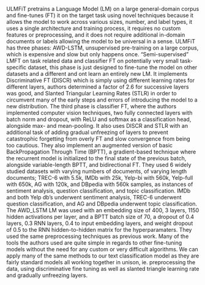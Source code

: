 ﻿ULMFiT pretrains a Language Model (LM) on a large general-domain corpus and fine-tunes (FT) it on the target task using novel techniques because it allows the model to work across various sizes, number, and label types, it uses a single architecture and training process, it requires no custom features or preprocessing, and it does not require additional in-domain documents or labels allowing the model to be universal in a sense. ULMFiT has three phases: AWD-LSTM, unsupervised pre-training on a large corpus, which is expensive and slow but only happens once. “Semi-supervised” LMFT on task related data and classifier FT on potentially very small task-specific dataset, this phase is just designed to fine-tune the model on other datasets and a different and ont learn an entirely new LM. It implements Discriminative FT (DISCR) which is simply using different learning rates for different layers, authors determined a factor of 2.6 for successive layers was good, and Slanted Triangular Learning Rates (STLR) in order to circumvent many of the early steps and errors of introducing the model to a new distribution. The third phase is classifier FT, where the authors implemented computer vision techniques, two fully connected layers with batch norm and dropout, with ReLU and softmax as a classification head, alongside max- and mean-pooling. It also uses DISCR and STLR with an additional task of adding gradual unfreezing of layers to prevent catastrophic forgetting from overly FT and slow convergence from being too cautious. They also implement an augmented version of basic BackPropagation Through Time (BPTT), a gradient-based technique where the recurrent model is initialized to the final state of the previous batch, alongside variable-length BPTT, and bidirectional FT. They used 6 widely studied datasets with varying numbers of documents, of varying length documents; TREC-6 with 5.5k, IMDb with 25k, Yelp-bi with 560k, Yelp-full with 650k, AG with 120k, and DBpedia with 560k samples, as instances of sentiment analysis, question classification, and topic classification. IMDb and both Yelp db’s underwent sentiment analysis, TREC-6 underwent question classification, and AG and DBpedia underwent topic classification. The AWD_LSTM LM was used with an embedding size of 400, 3 layers, 1150 hidden activations per layer, and a BPTT batch size of 70, a dropout of 0.4 layers, 0.3 RNN layers, 0.4 to input embedding layers, and weight dropout of 0.5 to the RNN hidden-to-hidden matrix for the hyperparamaters. They used the same preprocessing techniques as previous work.
Many of the tools the authors used are quite simple in regards to other fine-tuning models without the need for any custom or very difficult algorithms. We can apply many of the same methods to our text classification model as they are fairly standard models all working together in unison, ie. preprocessing the data, using discriminative fine tuning as well as slanted triangle learning rate and gradually unfreezing layers.
